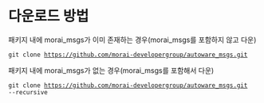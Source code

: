 # 다운로드 방법

패키지 내에 morai_msgs가 이미 존재하는 경우(morai_msgs를 포함하지 않고 다운)
    <pre><code>git clone https://github.com/morai-developergroup/autoware_msgs.git</code></pre>
    
패키지 내에 morai_msgs가 없는 경우(morai_msgs를 포함해서 다운)
    <pre><code>git clone https://github.com/morai-developergroup/autoware_msgs.git --recursive</code></pre>
    
